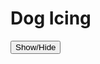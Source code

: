 
<h1>Dog Icing</h1>

<button title="Make your project into an app (this requires the shortcuts app)" type="button" onclick="if(document.getElementById('spoiler') .style.display=='none') {document.getElementById('spoiler') .style.display=''}else{document.getElementById('spoiler') .style.display='none'}">Show/Hide</button>
<div id="spoiler" style="display:none">
Images coming soon
  
Invented by Awesome_e. Photos and text by Dog Icing
  
First, open the shortcuts app and create a new shortcut.

<img src="1D26888C-553A-49E6-98E9-8A218D7D9453.jpeg" alt="img">

Next, open "Web", scroll down to safari.

<video>
  <source src="movie.mp4" type="video/mp4">
  <source src="movie.ogg" type="video/ogg">
Your browser does not support the video tag.
</video>

Now, select either show webpage or open URLs.

img

Open Hopscotch and find the project you want in your home screen.

img

Then, press paste to paste the url of your project.

img

Press the three dots next to the title, fill in the names, select an icon and press "add"

img

And Done!

img


</div>
